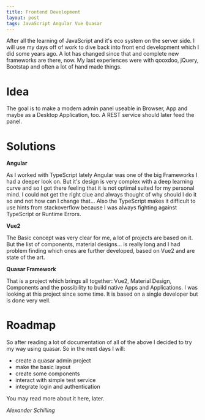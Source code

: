 ```yaml
---
title: Frontend Development
layout: post
tags: JavaScript Angular Vue Quasar
---
```


After all the learning of JavaScript and it's eco system on the server side. I will
use my days off of work to dive back into front end development which I did some
years ago. A lot has changed since that and complete new frameworks are there, now.
My last experiences were with qooxdoo, jQuery, Bootstap and often a lot of hand made things.

# Idea

The goal is to make a modern admin panel useable in Browser, App and maybe as a Desktop
Application, too. A REST service should later feed the panel.

# Solutions

**Angular**

As I worked with TypeScript lately Angular was one of the big Frameworks I had a deeper
look on. But it's design is very complex with a deep learning curve and so I got there
feeling that it is not optimal suited for my personal mind. I could not get the right clue
and always thought of why should I do it so and not how can I change that...
Also the TypeScript makes it difficult to use hints from stackoverflow because I was
always fighting against TypeScript or Runtime Errors.

**Vue2**

The Basic concept was very clear for me, a lot of projects are based on it. But the list
of components, material designs... is really long and I had problem finding which ones
are further developed, based on Vue2 and are state of the art.

**Quasar Framework**

That is a project which brings all together: Vue2, Material Design, Components and
the possibility to build native Apps and Applications. I was looking at this project since
some time. It is based on a single developer but is done very well.

# Roadmap

So after reading a lot of documentation of all of the above I decided to try my way
using quasar. So in the next days I will:
- create a quasar admin project
- make the basic layout
- create some components
- interact with simple test service
- integrate login and authentication


You may read more about it here, later.

_Alexander Schilling_
